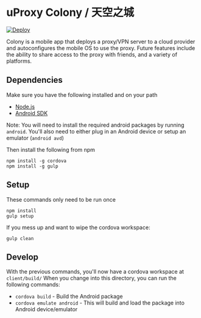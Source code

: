 # uProxy Colony / 天空之城
[![Deploy](https://www.herokucdn.com/deploy/button.png)](https://heroku.com/deploy?template=https://github.com/UWNetworksLab/colony)

Colony is a mobile app that deploys a proxy/VPN server to a cloud provider
and autoconfigures the mobile OS to use the proxy.
Future features include the ability to share access to the proxy with friends,
and a variety of platforms.

## Dependencies
Make sure you have the following installed and on your path
- [Node.js](https://nodejs.org/)
- [Android SDK](https://developer.android.com/sdk/installing/index.html)

Note: You will need to install the required android packages by running ```android```.
You'll also need to either plug in an Android device or setup an emulator (```android avd```)

Then install the following from npm

    npm install -g cordova
    npm install -g gulp

## Setup
These commands only need to be run once

    npm install
    gulp setup

If you mess up and want to wipe the cordova workspace:

    gulp clean

## Develop
With the previous commands, you'll now have a cordova workspace at ```client/build/```
When you change into this directory, you can run the following commands:
- ```cordova build``` - Build the Android package
- ```cordova emulate android``` - This will build and load the package into Android device/emulator

